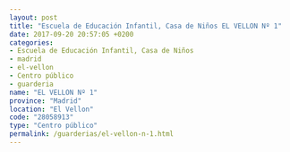 ```yaml
---
layout: post
title: "Escuela de Educación Infantil, Casa de Niños EL VELLON Nº 1"
date: 2017-09-20 20:57:05 +0200
categories:
- Escuela de Educación Infantil, Casa de Niños
- madrid
- el-vellon
- Centro público
- guarderia
name: "EL VELLON Nº 1"
province: "Madrid"
location: "El Vellon"
code: "28058913"
type: "Centro público"
permalink: /guarderias/el-vellon-n-1.html
---
```

